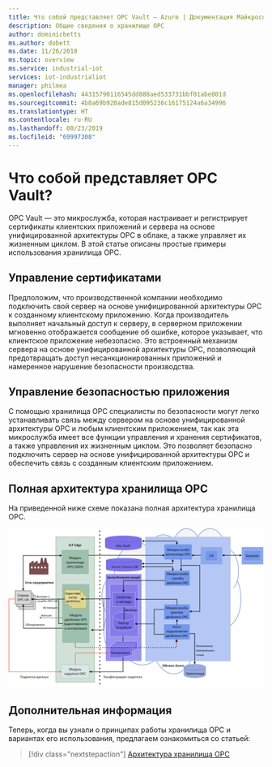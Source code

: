 ```yaml
---
title: Что собой представляет OPC Vault — Azure | Документация Майкрософт
description: Общие сведения о хранилище OPC
author: dominicbetts
ms.author: dobett
ms.date: 11/26/2018
ms.topic: overview
ms.service: industrial-iot
services: iot-industrialiot
manager: philmea
ms.openlocfilehash: 44315790116545dd888aed533731bbf01abe801d
ms.sourcegitcommit: 4b8a69b920ade815d095236c16175124a6a34996
ms.translationtype: HT
ms.contentlocale: ru-RU
ms.lasthandoff: 08/23/2019
ms.locfileid: "69997308"
---
```

# <a name="what-is-opc-vault"></a>Что собой представляет OPC Vault?

OPC Vault — это микрослужба, которая настраивает и регистрирует сертификаты клиентских приложений и сервера на основе унифицированной архитектуры OPC в облаке, а также управляет их жизненным циклом. В этой статье описаны простые примеры использования хранилища OPC.

## <a name="certificate-management"></a>Управление сертификатами

Предположим, что производственной компании необходимо подключить свой сервер на основе унифицированной архитектуры OPC к созданному клиентскому приложению. Когда производитель выполняет начальный доступ к серверу, в серверном приложении мгновенно отображается сообщение об ошибке, которое указывает, что клиентское приложение небезопасно. Это встроенный механизм сервера на основе унифицированной архитектуры OPC, позволяющий предотвращать доступ несанкционированных приложений и намеренное нарушение безопасности производства.

## <a name="application-security-management"></a>Управление безопасностью приложения
С помощью хранилища OPC специалисты по безопасности могут легко устанавливать связь между сервером на основе унифицированной архитектуры OPC и любым клиентским приложением, так как эта микрослужба имеет все функции управления и хранения сертификатов, а также управления их жизненным циклом. Это позволяет безопасно подключить сервер на основе унифицированной архитектуры OPC и обеспечить связь с созданным клиентским приложением.

## <a name="the-complete-opc-vault-architecture"></a>Полная архитектура хранилища OPC
На приведенной ниже схеме показана полная архитектура хранилища OPC.

![Архитектура хранилища OPC](media/overview-opc-vault-architecture/opc-vault.png)

## <a name="next-steps"></a>Дополнительная информация

Теперь, когда вы узнали о принципах работы хранилища OPC и вариантах его использования, предлагаем ознакомиться со статьей:

> [!div class="nextstepaction"]
> [Архитектура хранилища OPC](overview-opc-vault-architecture.md)
